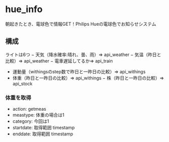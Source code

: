 # hue_info
朝起きたとき、電球色で情報GET！Philips Hueの電球色でお知らせシステム

## 構成
ライトは6つ
− 天気（降水確率:晴れ、曇、雨）=> api_weather
− 気温（昨日と比較）=> api_weather
− 電車遅延してるか=> api_train
- 運動量（withingsのstep数で昨日と一昨日の比較）=> api_withings
- 体重（昨日と一昨日の比較）=> api_withings
− 株（昨日と一昨日の比較）=> api_stock

### 体重を取得
- action: getmeas
- meastype: 体重の場合は1
- category: 今回は1
- startdate: 取得範囲 timestamp
- enddate: 取得範囲 timestamp

